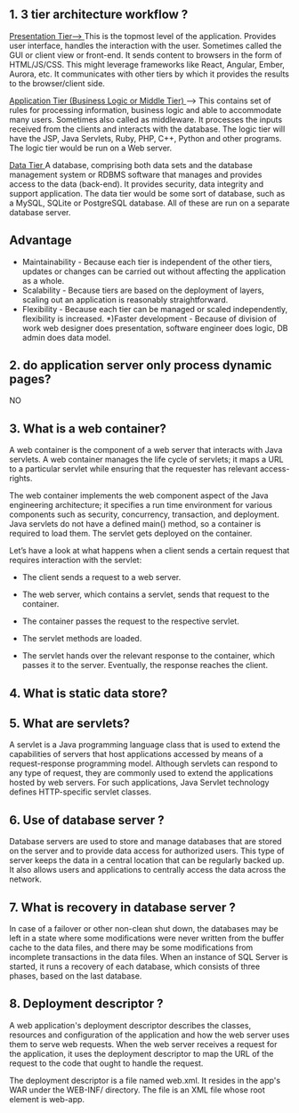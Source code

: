 ## 1. 3 tier architecture workflow ?
<u>Presentation Tier--> </u>
This is the topmost level of the application.
Provides user interface, handles the interaction with the user. Sometimes called the GUI or client view or front-end.
It sends content to browsers in the form of HTML/JS/CSS. This might leverage frameworks like React, Angular, Ember, Aurora, etc.
It communicates with other tiers by which it provides the results to the browser/client side.

<u> Application Tier (Business Logic or Middle Tier) </u>-->
This contains set of rules for processing information, business logic and able to accommodate many users. Sometimes also called as middleware.
It processes the inputs received from the clients and interacts with the database.
The logic tier will have the JSP, Java Servlets, Ruby, PHP, C++, Python and other programs. The logic tier would be run on a Web server.

<u> Data Tier </u>
A database, comprising both data sets and the database management system or RDBMS software that manages and provides access to the data (back-end).
It provides security, data integrity and support application.
The data tier would be some sort of database, such as a MySQL, SQLite or PostgreSQL database. All of these are run on a separate database server.

<h2>Advantage</h2>

* Maintainability - Because each tier is independent of the other tiers, updates or changes can be carried out without affecting the application as a whole.
* Scalability - Because tiers are based on the deployment of layers, scaling out an application is reasonably straightforward.
* Flexibility - Because each tier can be managed or scaled independently, flexibility is increased.
*)Faster development - Because of division of work web designer does presentation, software engineer does logic, DB admin does data model.


## 2. do application server only process dynamic pages?
 NO

## 3.  What is a web container?
  A web container is the component of a web server that interacts with Java servlets. A web container manages the life cycle of servlets; it maps a URL to a particular servlet while ensuring that the requester has relevant access-rights.

The web container implements the web component aspect of the Java engineering architecture; it specifies a run time environment for various components such as security, concurrency, transaction, and deployment.
 Java servlets do not have a defined main() method, so a container is required to load them. The servlet gets deployed on the container.

Let’s have a look at what happens when a client sends a certain request that requires interaction with the servlet:

* The client sends a request to a web server.

* The web server, which contains a servlet, sends that request to the container.

* The container passes the request to the respective servlet.

* The servlet methods are loaded.

* The servlet hands over the relevant response to the container, which passes it to the server. Eventually, the response reaches the client.

## 4. What is static data store?
## 5. What are servlets?
 A servlet is a Java programming language class that is used to extend the capabilities of servers that host applications accessed by means of a request-response programming model. Although servlets can respond to any type of request, they are commonly used to extend the applications hosted by web servers. For such applications, Java Servlet technology defines HTTP-specific servlet classes.

## 6. Use of database server ?
 Database servers are used to store and manage databases that are stored on the server and to provide data access for authorized users. This type of server keeps the data in a central location that can be regularly backed up. It also allows users and applications to centrally access the data across the network.
## 7. What is recovery in database server ?
In case of a failover or other non-clean shut down, the databases may be left in a state where some modifications were never written from the buffer cache to the data files, and there may be some modifications from incomplete transactions in the data files. When an instance of SQL Server is started, it runs a recovery of each database, which consists of three phases, based on the last database.
## 8. Deployment descriptor ?
A web application's deployment descriptor describes the classes, resources and configuration of the application and how the web server uses them to serve web requests. When the web server receives a request for the application, it uses the deployment descriptor to map the URL of the request to the code that ought to handle the request.

The deployment descriptor is a file named web.xml. It resides in the app's WAR under the WEB-INF/ directory. The file is an XML file whose root element is web-app.
